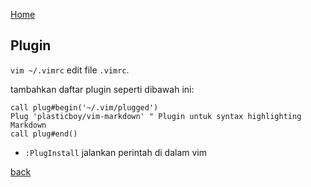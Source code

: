 [Home](../)

## Plugin
`vim ~/.vimrc` edit file `.vimrc`. 

tambahkan daftar plugin seperti dibawah ini:

```
call plug#begin('~/.vim/plugged')
Plug 'plasticboy/vim-markdown' " Plugin untuk syntax highlighting Markdown
call plug#end()
```

- `:PlugInstall` jalankan perintah di dalam vim

[back](./)
